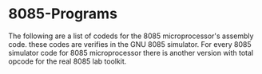 # 8085-Programs
The following are a list of codeds for the 8085 microprocessor's assembly code. these codes are verifies in the GNU 8085 simulator.
For every 8085 simulator code for 8085 microprocessor there is another version with total opcode for the real 8085 lab toolkit.
